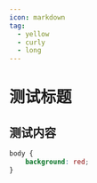```yaml
---
icon: markdown
tag:
  - yellow
  - curly
  - long
---
```

# 测试标题
## 测试内容
```css
body {
    background: red;
}
```